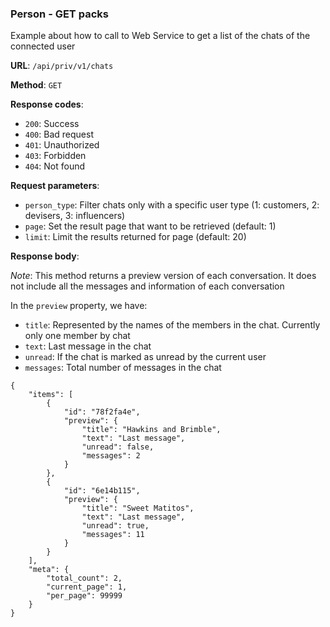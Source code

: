 ### Person - GET packs

Example about how to call to Web Service to get a list of the chats of the connected user

**URL**: `/api/priv/v1/chats`

**Method**: `GET`

**Response codes**: 
* `200`: Success
* `400`: Bad request
* `401`: Unauthorized
* `403`: Forbidden
* `404`: Not found
  
**Request parameters**:
* `person_type`: Filter chats only with a specific user type (1: customers, 2: devisers, 3: influencers) 
* `page`: Set the result page that want to be retrieved (default: 1)
* `limit`: Limit the results returned for page (default: 20)

**Response body**:

*Note*: 
This method returns a preview version of each conversation. It does not include all the messages and information of each conversation

In the `preview` property, we have:
* `title`: Represented by the names of the members in the chat. Currently only one member by chat
* `text`: Last message in the chat
* `unread`: If the chat is marked as unread by the current user
* `messages`: Total number of messages in the chat

```
{
    "items": [
        {
            "id": "78f2fa4e",
            "preview": {
                "title": "Hawkins and Brimble",
                "text": "Last message",
                "unread": false,
                "messages": 2
            }
        },
        {
            "id": "6e14b115",
            "preview": {
                "title": "Sweet Matitos",
                "text": "Last message",
                "unread": true,
                "messages": 11
            }
        }
    ],
    "meta": {
        "total_count": 2,
        "current_page": 1,
        "per_page": 99999
    }
}
```

